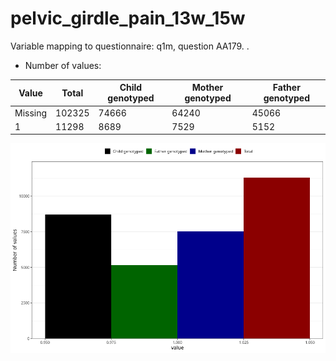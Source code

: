 # pelvic_girdle_pain_13w_15w
Variable mapping to questionnaire: q1m, question AA179.
.
- Number of values:

| Value | Total | Child genotyped | Mother genotyped | Father genotyped |
| ----- | ----- | --------------- | ---------------- | ---------------- |
| Missing | 102325 | 74666 | 64240 | 45066 |
| 1 | 11298 | 8689 | 7529 |5152 |



![](pelvic_girdle_pain_13w_15w_n.png)



